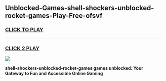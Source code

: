 
## Unblocked-Games-shell-shockers-unblocked-rocket-games-Play-Free-ofsvf
<h3>
<a href="https://premium76.site?title=shell-shockers-unblocked-rocket-games&ref=23A">CLICK TO PLAY</a></h3>
<hr>

<h3>
<a href="https://premium76.site?title=shell-shockers-unblocked-rocket-games&ref=23A">CLICK 2 PLAY</a>
  
</h3>

<a href="https://premium76.site?title=shell-shockers-unblocked-rocket-games&ref=23A"><img src="https://clearcache.store/games.png"></a>


**shell-shockers-unblocked-rocket-games games unblocked: Your Gateway to Fun and Accessible Online Gaming**
